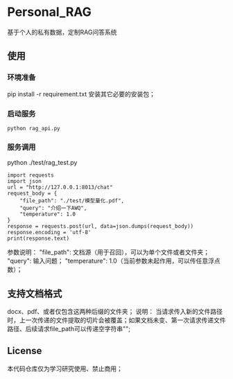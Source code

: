 # Personal_RAG
基于个人的私有数据，定制RAG问答系统

## 使用
### 环境准备
pip install -r requirement.txt
安装其它必要的安装包；

### 启动服务
```
python rag_api.py
```

### 服务调用
python ./test/rag_test.py
```
import requests
import json
url = "http://127.0.0.1:8013/chat"
request_body = {
    "file_path": "./test/模型量化.pdf",
    "query": "介绍一下AWQ",
    "temperature": 1.0
}
response = requests.post(url, data=json.dumps(request_body))
response.encoding = 'utf-8'
print(response.text)
```
参数说明：
"file_path": 文档源（用于召回），可以为单个文件或者文件夹；
"query": 输入问题；
"temperature": 1.0（当前参数未起作用，可以传任意浮点数）；


## 支持文档格式
docx、pdf、或者仅包含这两种后缀的文件夹；
说明：
当请求传入新的文件路径时，上一次传递的文件提取的切片会被覆盖；如果文档未变、第一次请求传递文件路径、后续请求file_path可以传递空字符串"";

## License
本代码仓库仅为学习研究使用、禁止商用；